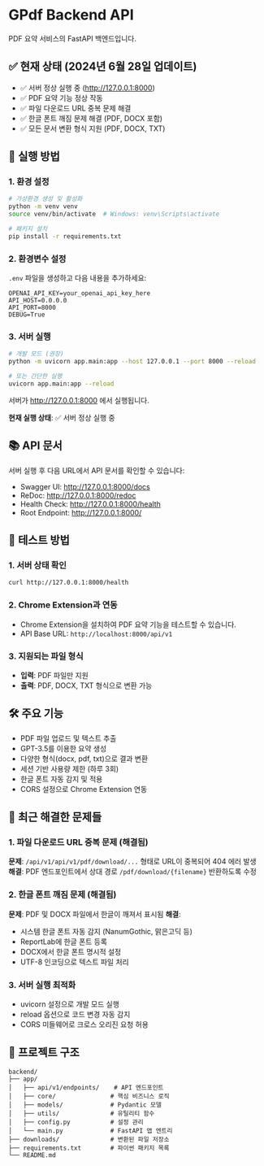 # GPdf Backend API

PDF 요약 서비스의 FastAPI 백엔드입니다.

## ✅ 현재 상태 (2024년 6월 28일 업데이트)

- ✅ 서버 정상 실행 중 (http://127.0.0.1:8000)
- ✅ PDF 요약 기능 정상 작동
- ✅ 파일 다운로드 URL 중복 문제 해결
- ✅ 한글 폰트 깨짐 문제 해결 (PDF, DOCX 포함)
- ✅ 모든 문서 변환 형식 지원 (PDF, DOCX, TXT)

## 🚀 실행 방법

### 1. 환경 설정

```bash
# 가상환경 생성 및 활성화
python -m venv venv
source venv/bin/activate  # Windows: venv\Scripts\activate

# 패키지 설치
pip install -r requirements.txt
```

### 2. 환경변수 설정

`.env` 파일을 생성하고 다음 내용을 추가하세요:

```
OPENAI_API_KEY=your_openai_api_key_here
API_HOST=0.0.0.0
API_PORT=8000
DEBUG=True
```

### 3. 서버 실행

```bash
# 개발 모드 (권장)
python -m uvicorn app.main:app --host 127.0.0.1 --port 8000 --reload

# 또는 간단한 실행
uvicorn app.main:app --reload
```

서버가 http://127.0.0.1:8000 에서 실행됩니다.

**현재 실행 상태**: ✅ 서버 정상 실행 중

## 📚 API 문서

서버 실행 후 다음 URL에서 API 문서를 확인할 수 있습니다:

- Swagger UI: http://127.0.0.1:8000/docs
- ReDoc: http://127.0.0.1:8000/redoc
- Health Check: http://127.0.0.1:8000/health
- Root Endpoint: http://127.0.0.1:8000/

## 🧪 테스트 방법

### 1. 서버 상태 확인
```bash
curl http://127.0.0.1:8000/health
```

### 2. Chrome Extension과 연동
- Chrome Extension을 설치하여 PDF 요약 기능을 테스트할 수 있습니다.
- API Base URL: `http://localhost:8000/api/v1`

### 3. 지원되는 파일 형식
- **입력**: PDF 파일만 지원
- **출력**: PDF, DOCX, TXT 형식으로 변환 가능

## 🛠️ 주요 기능

- PDF 파일 업로드 및 텍스트 추출
- GPT-3.5를 이용한 요약 생성
- 다양한 형식(docx, pdf, txt)으로 결과 변환
- 세션 기반 사용량 제한 (하루 3회)
- 한글 폰트 자동 감지 및 적용
- CORS 설정으로 Chrome Extension 연동

## 🔧 최근 해결한 문제들

### 1. 파일 다운로드 URL 중복 문제 (해결됨)
**문제**: `/api/v1/api/v1/pdf/download/...` 형태로 URL이 중복되어 404 에러 발생
**해결**: PDF 엔드포인트에서 상대 경로 `/pdf/download/{filename}` 반환하도록 수정

### 2. 한글 폰트 깨짐 문제 (해결됨)
**문제**: PDF 및 DOCX 파일에서 한글이 깨져서 표시됨
**해결**: 
- 시스템 한글 폰트 자동 감지 (NanumGothic, 맑은고딕 등)
- ReportLab에 한글 폰트 등록
- DOCX에서 한글 폰트 명시적 설정
- UTF-8 인코딩으로 텍스트 파일 처리

### 3. 서버 실행 최적화
- uvicorn 설정으로 개발 모드 실행
- reload 옵션으로 코드 변경 자동 감지
- CORS 미들웨어로 크로스 오리진 요청 허용

## 📁 프로젝트 구조

```
backend/
├── app/
│   ├── api/v1/endpoints/    # API 엔드포인트
│   ├── core/               # 핵심 비즈니스 로직
│   ├── models/             # Pydantic 모델
│   ├── utils/              # 유틸리티 함수
│   ├── config.py           # 설정 관리
│   └── main.py             # FastAPI 앱 엔트리
├── downloads/              # 변환된 파일 저장소
├── requirements.txt        # 파이썬 패키지 목록
└── README.md
``` 